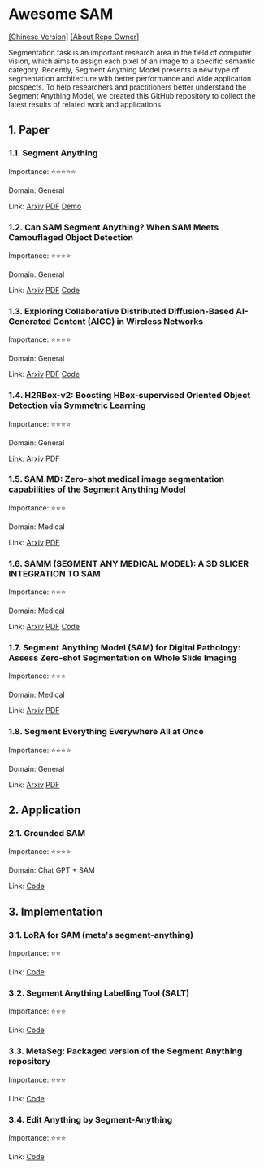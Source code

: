 # Awesome SAM

[[Chinese Version]](README_cn.md) [[About Repo Owner]](https://youchengli.com)

Segmentation task is an important research area in the field of computer vision, which aims to assign each pixel of an image to a specific semantic category. Recently, Segment Anything Model presents a new type of segmentation architecture with better performance and wide application prospects. To help researchers and practitioners better understand the Segment Anything Model, we created this GitHub repository to collect the latest results of related work and applications.

## 1. Paper

### 1.1. Segment Anything

Importance: ⭐⭐⭐⭐⭐

Domain: General

Link: [Arxiv](https://arxiv.org/abs/2304.02643) [PDF](https://arxiv.org/pdf/2304.02643.pdf) [Demo](https://segment-anything.com/)

### 1.2. Can SAM Segment Anything? When SAM Meets Camouflaged Object Detection

Importance: ⭐⭐⭐⭐

Domain: General

Link: [Arxiv](https://arxiv.org/abs/2304.04709) [PDF](https://arxiv.org/pdf/2304.04709.pdf) [Code](https://github.com/luckybird1994/SAMCO)

### 1.3. Exploring Collaborative Distributed Diffusion-Based AI-Generated Content (AIGC) in Wireless Networks

Importance: ⭐⭐⭐⭐

Domain: General

Link: [Arxiv](https://arxiv.org/abs/2304.03446) [PDF](https://arxiv.org/pdf/2304.03446.pdf) [Code](https://github.com/HongyangDu/DistributedDiffusion)

### 1.4. H2RBox-v2: Boosting HBox-supervised Oriented Object Detection via Symmetric Learning

Importance: ⭐⭐⭐⭐

Domain: General

Link: [Arxiv](https://arxiv.org/abs/2304.04403) [PDF](https://arxiv.org/pdf/2304.04403.pdf)

### 1.5. SAM.MD: Zero-shot medical image segmentation capabilities of the Segment Anything Model

Importance: ⭐⭐⭐

Domain: Medical

Link: [Arxiv](https://arxiv.org/abs/2304.05396) [PDF](https://arxiv.org/pdf/2304.05396.pdf)

### 1.6. SAMM (SEGMENT ANY MEDICAL MODEL): A 3D SLICER INTEGRATION TO SAM

Importance: ⭐⭐⭐

Domain: Medical

Link: [Arxiv](https://arxiv.org/abs/2304.0562) [PDF](https://arxiv.org/pdf/2304.05622.pdf) [Code](https://github.com/bingogome/samm)

### 1.7. Segment Anything Model (SAM) for Digital Pathology: Assess Zero-shot Segmentation on Whole Slide Imaging

Importance: ⭐⭐⭐

Domain: Medical

Link: [Arxiv](https://arxiv.org/abs/2304.04155) [PDF](https://arxiv.org/pdf/2304.04155.pdf)

### 1.8. Segment Everything Everywhere All at Once

Importance: ⭐⭐⭐⭐

Domain: General

Link: [Arxiv](https://arxiv.org/abs/2304.06718) [PDF](https://arxiv.org/pdf/2304.06718.pdf)

## 2. Application

### 2.1. Grounded SAM

Importance: ⭐⭐⭐⭐

Domain: Chat GPT + SAM

Link: [Code](https://github.com/IDEA-Research/Grounded-Segment-Anything)

## 3. Implementation

### 3.1. LoRA for SAM (meta's segment-anything)

Importance: ⭐⭐

Link: [Code](https://github.com/JamesQFreeman/Sam_LoRA)

### 3.2. Segment Anything Labelling Tool (SALT)

Importance: ⭐⭐⭐

Link: [Code](https://github.com/anuragxel/salt)

### 3.3. MetaSeg: Packaged version of the Segment Anything repository

Importance: ⭐⭐⭐

Link: [Code](https://github.com/kadirnar/segment-anything-video)

### 3.4. Edit Anything by Segment-Anything

Importance: ⭐⭐⭐

Link: [Code](https://github.com/sail-sg/EditAnythin)
